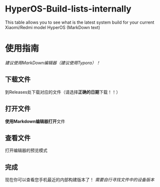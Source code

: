 # HyperOS-Build-lists-internally
This table allows you to see what is the latest system build for your current Xiaomi/Redmi model HyperOS (MarkDown text)
# 使用指南
_建议使用MarkDown编辑器（建议使用Typora）！_
## 下载文件
到Releases处下载对应的文件（请选择**正确的日期**下载！！）
## 打开文件
**使用Markdown编辑器打开**文件
## 查看文件
打开编辑器的预览模式
## 完成
现在你可以查看您手机最近的内部构建版本了！ 
_需要自行寻找文件中的设备版本_
